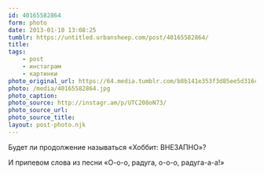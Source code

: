 ```yaml
---
id: 40165582864
form: photo
date: 2013-01-10 13:08:25
tumblr: https://untitled.urbansheep.com/post/40165582864/
title:
tags:
    - post
    - инстаграм
    - картинки
photo_original_url: https://64.media.tumblr.com/b8b141e353f3d85ee5d316c71ce2a10c/tumblr_mgek22HDAz1qz4wzio1_640.jpg
photo: /media/40165582864.jpg
photo_caption: 
photo_source: http://instagr.am/p/UTC208oN73/
photo_source_url:
photo_source_title:
layout: post-photo.njk
---
```


<p>Будет ли продолжение называться «Хоббит: ВНЕЗАПНО»?</p>

<p>И припевом слова из песни «О-о-о, радуга, о-о-о, радуга-а-а!»</p>
